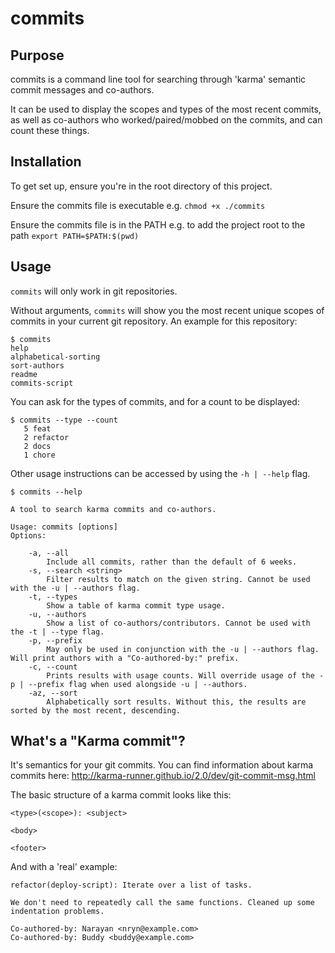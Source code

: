 # commits

## Purpose

commits is a command line tool for searching through 'karma' semantic commit messages and co-authors.

It can be used to display the scopes and types of the most recent commits, as well as co-authors who worked/paired/mobbed on the commits, and can count these things.

## Installation

To get set up, ensure you're in the root directory of this project.

Ensure the commits file is executable e.g. `chmod +x ./commits`

Ensure the commits file is in the PATH e.g. to add the project root to the path `export PATH=$PATH:$(pwd)`

## Usage

`commits` will only work in git repositories.

Without arguments, `commits` will show you the most recent unique scopes of commits in your current git repository. An example for this repository:

```
$ commits
help 
alphabetical-sorting 
sort-authors 
readme 
commits-script
```

You can ask for the types of commits, and for a count to be displayed:

```
$ commits --type --count
   5 feat 
   2 refactor 
   2 docs 
   1 chore  
```

Other usage instructions can be accessed by using the `-h | --help` flag.

```
$ commits --help

A tool to search karma commits and co-authors.

Usage: commits [options]
Options:

	-a, --all
		Include all commits, rather than the default of 6 weeks.
	-s, --search <string>
		Filter results to match on the given string. Cannot be used with the -u | --authors flag.
	-t, --types
		Show a table of karma commit type usage.
	-u, --authors
		Show a list of co-authors/contributors. Cannot be used with the -t | --type flag.
	-p, --prefix
		May only be used in conjunction with the -u | --authors flag. Will print authors with a "Co-authored-by:" prefix.
	-c, --count
		Prints results with usage counts. Will override usage of the -p | --prefix flag when used alongside -u | --authors.
	-az, --sort
		Alphabetically sort results. Without this, the results are sorted by the most recent, descending.
```

## What's a "Karma commit"?

It's semantics for your git commits. You can find information about karma commits here: http://karma-runner.github.io/2.0/dev/git-commit-msg.html

The basic structure of a karma commit looks like this:

```
<type>(<scope>): <subject>

<body>

<footer>
```

And with a 'real' example:

```
refactor(deploy-script): Iterate over a list of tasks.

We don't need to repeatedly call the same functions. Cleaned up some indentation problems.

Co-authored-by: Narayan <nryn@example.com>
Co-authored-by: Buddy <buddy@example.com>
```
